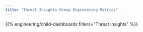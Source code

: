 ```yaml
---
title: "Threat Insights Group Engineering Metrics"
---
```


{{% engineering/child-dashboards filters="Threat Insights" %}}
